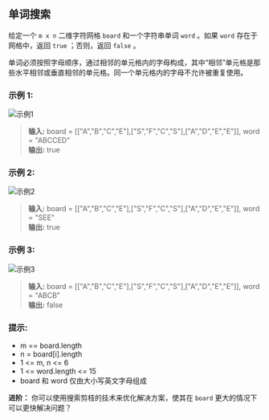 ## 单词搜索

给定一个 `m x n` 二维字符网格 `board` 和一个字符串单词 `word` 。如果 `word` 存在于网格中，返回 `true` ；否则，返回 `false` 。

单词必须按照字母顺序，通过相邻的单元格内的字母构成，其中“相邻”单元格是那些水平相邻或垂直相邻的单元格。同一个单元格内的字母不允许被重复使用。

### 示例 1:
![示例1](https://assets.leetcode.com/uploads/2020/11/04/word2.jpg)
> **输入:** board = [["A","B","C","E"],["S","F","C","S"],["A","D","E","E"]], word = "ABCCED"                 
> **输出:** true

### 示例 2:
![示例2](https://assets.leetcode.com/uploads/2020/11/04/word-1.jpg)
> **输入:** board = [["A","B","C","E"],["S","F","C","S"],["A","D","E","E"]], word = "SEE"                   
> **输出:** true

### 示例 3:
![示例3](https://assets.leetcode.com/uploads/2020/10/15/word3.jpg)
> **输入:** board = [["A","B","C","E"],["S","F","C","S"],["A","D","E","E"]], word = "ABCB"                   
> **输出:** false

### 提示:

* m == board.length
* n = board[i].length
* 1 <= m, n <= 6
* 1 <= word.length <= 15
* board 和 word 仅由大小写英文字母组成

**进阶：** 你可以使用搜索剪枝的技术来优化解决方案，使其在 `board` 更大的情况下可以更快解决问题？